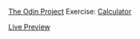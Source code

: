 [The Odin Project](https://www.theodinproject.com/) Exercise: [Calculator](https://www.theodinproject.com/lessons/foundations-calculator)

[Live Preview](https://bjahnke.github.io/odin-calculator/)